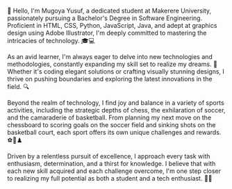👋 Hello, I'm Mugoya Yusuf, a dedicated student at Makerere University, passionately pursuing a Bachelor's Degree in Software Engineering. Proficient in HTML, CSS, Python, JavaScript, Java, and adept at graphics design using Adobe Illustrator, I'm deeply committed to mastering the intricacies of technology. 🎓💻

As an avid learner, I'm always eager to delve into new technologies and methodologies, constantly expanding my skill set to realize my dreams. 🚀 Whether it's coding elegant solutions or crafting visually stunning designs, I thrive on pushing boundaries and exploring the latest innovations in the field. 🔍

Beyond the realm of technology, I find joy and balance in a variety of sports activities, including the strategic depths of chess, the exhilaration of soccer, and the camaraderie of basketball. From planning my next move on the chessboard to scoring goals on the soccer field and sinking shots on the basketball court, each sport offers its own unique challenges and rewards. ⚽🏀♟️

Driven by a relentless pursuit of excellence, I approach every task with enthusiasm, determination, and a thirst for knowledge. I believe that with each new skill acquired and each challenge overcome, I'm one step closer to realizing my full potential as both a student and a tech enthusiast. 💪✨

